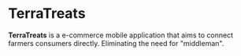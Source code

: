 # TerraTreats

**TerraTreats** is a e-commerce mobile application that aims to connect farmers
consumers directly. Eliminating the need for "middleman".
